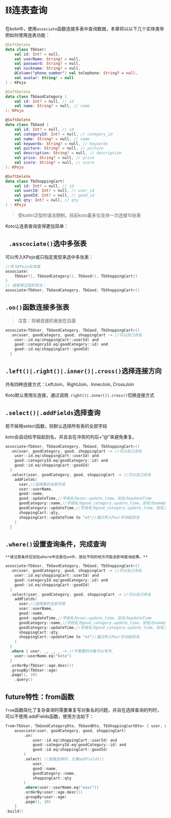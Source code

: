 # ⛓️连表查询

在koto中，使用`associate`函数连接多表中查询数据，本章将以以下几个实体类举例如何使用连表功能：

```kotlin
@SoftDelete
data class TbUser(
    val id: Int? = null,
    val userName: String? = null,
    val password: String? = null,
    val nickname: String? = null,
    @Column("phone_number") val telephone: String? = null,
    val avatar: String? = null
) : KPojo

@SoftDelete
data class TbGoodCategory (
    val id: Int? = null, // id
    val name: String? = null, // name
): KPojo

@SoftDelete
data class TbGood (
    val id: Int? = null, // id
    val categoryId: Int? = null, // category_id
    val name: String? = null, // name
    val keywords: String? = null, // keywords
    val picture: String? = null, // picture
    val description: String? = null, // description
    val price: String? = null, // price
    val score: String? = null, // score
): KPojo

@SoftDelete
data class TbShoppingCart(
    val id: Int? = null, // id
    val userId: Int? = null, // user_id
    val goodId: Int? = null, // good_id
    val qty: Int? = null, // qty
) : KPojo
```

> 受kotlin泛型的语法限制，目前koto最多仅支持一次连接10张表

Koto让连表查询变得更加简单：

## ` .asscociate()`选中多张表

可以传入KPojo或只指定类型来选中多张表：

```kotlin
//传入KPojo实体类
associate(
    TbUser(), TbGoodCategory(), TbGood(), TbShoppingCart()
)
// 或使用泛型的写法：
associate<TbUser, TbGoodCategory, TbGood, TbShoppingCart>()
```



## `.on()`函数连接多张表

> 注意：将被连接的表放在后面

```kotlin
associate<TbUser, TbGoodCategory, TbGood, TbShoppingCart>()
  .on{user, goodCategory, good, shoppingCart -> //可以自己命名
    user::id.eq(shoppingCart::userId) and
    good::categoryId.eq(goodCategory::id) and
    good::id.eq(shoppingCart::goodId)
  }
```



## `.left()|.right()|.inner()|.cross()`选择连接方向

共有四种连接方式：LeftJoin、RightJoin、InnerJoin, CrossJoin

Koto默认使用左连接，通过调用`.right()|.inner()|.cross()`切换连接方式



## `.select()|.addFields`选择查询

若不掉用select函数，则默认选择所有表的全部字段

koto会自动给字段起别名，并且会在冲突的列后+“@”来避免重复。

```kotlin
associate<TbUser, TbGoodCategory, TbGood, TbShoppingCart>()
  .on{user, goodCategory, good, shoppingCart -> //可以自己命名
    user::id.eq(shoppingCart::userId) and
    good::categoryId.eq(goodCategory::id) and
    good::id.eq(shoppingCart::goodId)
  }
  .select{user, goodCategory, good, shoppingCart -> //可以自己命名
  	addFields(
      user,//选择表的全部字段
      user::userName,
      good::name,
      good::updateTime,//字段名为user.update_time，别名为updateTime
      goodCategory::name,//字段名为good_category.update_time，别名为name@
      goodCategory::updateTime,//字段名为good_category.update_time，别名为updateTime@
      shoppingCart::qty,
      shoppingCart::updateTime to "ut"//通过传入Pair手动起别名
    )
  }
```



## `.where()`设置查询条件，完成查询

```
**请注意条件应加在where中还是在on中，放在不同的地方可能会影响查询结果。**
```

```kotlin
associate<TbUser, TbGoodCategory, TbGood, TbShoppingCart>()
  .on{user, goodCategory, good, shoppingCart -> //可以自己命名
    user::id.eq(shoppingCart::userId) and
    good::categoryId.eq(goodCategory::id) and
    good::id.eq(shoppingCart::goodId)
  }
  .select{user, goodCategory, good, shoppingCart -> //可以自己命名
  	addFields(
      user,//选择表的全部字段
      user::userName,
      good::name,
      good::updateTime,//字段名为user.update_time，别名为updateTime
      goodCategory::name,//字段名为good_category.update_time，别名为name@
      goodCategory::updateTime,//字段名为good_category.update_time，别名为updateTime@
      shoppingCart::qty,
      shoppingCart::updateTime to "ut"//通过传入Pair手动起别名
    )
  }
  .where { user, _, _, _ -> //不需要的对象可以写作_
    user::userName.eq("koto")
  }
  .orderBy(TbUser::age.desc())
  .groupBy(TbUser::age)
  .page(1, 10)
	.query()
```



##  future特性：from函数

`from`函数简化了复杂查询时需要重复写对象名的问题，并且在选择查询的列时，可以不使用.addFields函数，使用方法如下：

```kotlin
from<TbUser, TbGoodCategoryDto, TbGoodDto, TbShoppingCartDto> { user, goodCategory, good, shoppingCart ->只需定义一次
	associate(user, goodCategory, good, shoppingCart)
		.on(
			user::id.eq(shoppingCart::userId) and
			good::categoryId.eq(goodCategory::id) and
			good::id.eq(shoppingCart::goodId)
		)
		.select( //直接选择列，无需addFields()
			user,
			good::name,
			goodCategory::name,
			shoppingCart::qty
		)
		.where(user::userName.eq("ousc"))
		.orderBy(user::age.desc())
		.groupBy(user::age)
		.page(1, 10)
	}
.build()
```



